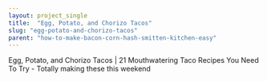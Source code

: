 ```yaml
---
layout: project_single
title:  "Egg, Potato, and Chorizo Tacos"
slug: "egg-potato-and-chorizo-tacos"
parent: "how-to-make-bacon-corn-hash-smitten-kitchen-easy"
---
```

Egg, Potato, and Chorizo Tacos | 21 Mouthwatering Taco Recipes You Need To Try - Totally making these this weekend